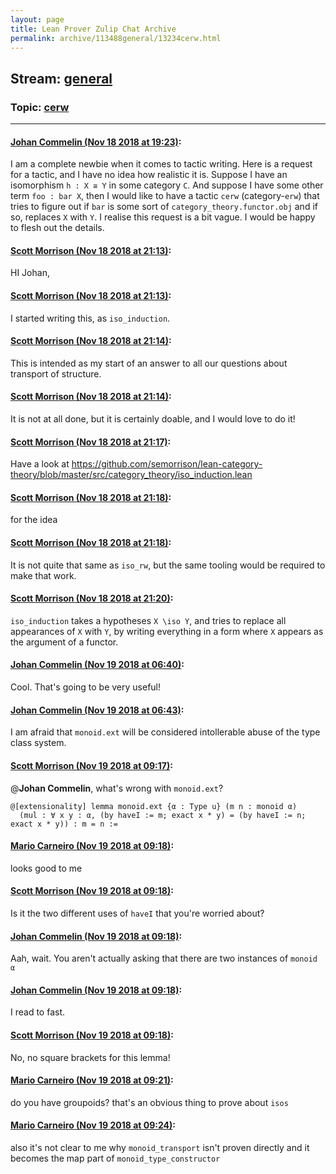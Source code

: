 ```yaml
---
layout: page
title: Lean Prover Zulip Chat Archive 
permalink: archive/113488general/13234cerw.html
---
```


## Stream: [general](index.html)
### Topic: [cerw](13234cerw.html)

---

#### [Johan Commelin (Nov 18 2018 at 19:23)](https://leanprover.zulipchat.com/#narrow/stream/113488-general/topic/cerw/near/147925618):
I am a complete newbie when it comes to tactic writing. Here is a request for a tactic, and I have no idea how realistic it is. Suppose I have an isomorphism `h : X ≅ Y` in some category `C`. And suppose I have some other term `foo : bar X`, then I would like to have a tactic `cerw` (category-`erw`) that tries to figure out if `bar` is some sort of `category_theory.functor.obj` and if so, replaces `X` with `Y`.
I realise this request is a bit vague. I would be happy to flesh out the details.

#### [Scott Morrison (Nov 18 2018 at 21:13)](https://leanprover.zulipchat.com/#narrow/stream/113488-general/topic/cerw/near/147929231):
HI Johan,

#### [Scott Morrison (Nov 18 2018 at 21:13)](https://leanprover.zulipchat.com/#narrow/stream/113488-general/topic/cerw/near/147929239):
I started writing this, as `iso_induction`.

#### [Scott Morrison (Nov 18 2018 at 21:14)](https://leanprover.zulipchat.com/#narrow/stream/113488-general/topic/cerw/near/147929248):
This is intended as my start of an answer to all our questions about transport of structure.

#### [Scott Morrison (Nov 18 2018 at 21:14)](https://leanprover.zulipchat.com/#narrow/stream/113488-general/topic/cerw/near/147929296):
It is not at all done, but it is certainly doable, and I would love to do it!

#### [Scott Morrison (Nov 18 2018 at 21:17)](https://leanprover.zulipchat.com/#narrow/stream/113488-general/topic/cerw/near/147929420):
Have a look at https://github.com/semorrison/lean-category-theory/blob/master/src/category_theory/iso_induction.lean

#### [Scott Morrison (Nov 18 2018 at 21:18)](https://leanprover.zulipchat.com/#narrow/stream/113488-general/topic/cerw/near/147929421):
for the idea

#### [Scott Morrison (Nov 18 2018 at 21:18)](https://leanprover.zulipchat.com/#narrow/stream/113488-general/topic/cerw/near/147929468):
It is not quite that same as `iso_rw`, but the same tooling would be required to make that work.

#### [Scott Morrison (Nov 18 2018 at 21:20)](https://leanprover.zulipchat.com/#narrow/stream/113488-general/topic/cerw/near/147929531):
`iso_induction` takes a hypotheses `X \iso Y`, and tries to replace all appearances of `X` with `Y`, by writing everything in a form where `X` appears as the argument of a functor.

#### [Johan Commelin (Nov 19 2018 at 06:40)](https://leanprover.zulipchat.com/#narrow/stream/113488-general/topic/cerw/near/147946598):
Cool. That's going to be very useful!

#### [Johan Commelin (Nov 19 2018 at 06:43)](https://leanprover.zulipchat.com/#narrow/stream/113488-general/topic/cerw/near/147946650):
I am afraid that `monoid.ext` will be considered intollerable abuse of the type class system.

#### [Scott Morrison (Nov 19 2018 at 09:17)](https://leanprover.zulipchat.com/#narrow/stream/113488-general/topic/cerw/near/147951652):
@**Johan Commelin**, what's wrong with `monoid.ext`?
```
@[extensionality] lemma monoid.ext {α : Type u} (m n : monoid α)
  (mul : ∀ x y : α, (by haveI := m; exact x * y) = (by haveI := n; exact x * y)) : m = n :=
```

#### [Mario Carneiro (Nov 19 2018 at 09:18)](https://leanprover.zulipchat.com/#narrow/stream/113488-general/topic/cerw/near/147951699):
looks good to me

#### [Scott Morrison (Nov 19 2018 at 09:18)](https://leanprover.zulipchat.com/#narrow/stream/113488-general/topic/cerw/near/147951701):
Is it the two different uses of `haveI` that you're worried about?

#### [Johan Commelin (Nov 19 2018 at 09:18)](https://leanprover.zulipchat.com/#narrow/stream/113488-general/topic/cerw/near/147951704):
Aah, wait. You aren't actually asking that there are two instances of `monoid α`

#### [Johan Commelin (Nov 19 2018 at 09:18)](https://leanprover.zulipchat.com/#narrow/stream/113488-general/topic/cerw/near/147951707):
I read to fast.

#### [Scott Morrison (Nov 19 2018 at 09:18)](https://leanprover.zulipchat.com/#narrow/stream/113488-general/topic/cerw/near/147951709):
No, no square brackets for this lemma!

#### [Mario Carneiro (Nov 19 2018 at 09:21)](https://leanprover.zulipchat.com/#narrow/stream/113488-general/topic/cerw/near/147951792):
do you have groupoids? that's an obvious thing to prove about `isos`

#### [Mario Carneiro (Nov 19 2018 at 09:24)](https://leanprover.zulipchat.com/#narrow/stream/113488-general/topic/cerw/near/147951911):
also it's not clear to me why `monoid_transport` isn't proven directly and it becomes the map part of `monoid_type_constructor`

